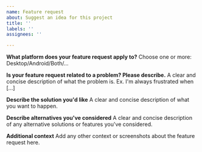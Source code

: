 ```yaml
---
name: Feature request
about: Suggest an idea for this project
title: ''
labels: ''
assignees: ''

---
```


<!-- IF YOU DO NOT USE THE TEMPLATE BELOW, YOUR ISSUE WILL BE CLOSED! THIS APPLIES FOR BUG REPORTS AND FEATURE REQUESTS, NO EXCEPTIONS!

If you only have a question that is not a concrete feature request, ask it on Telegram (https://t.me/chiakitg) or IRC (#chiaki on freenode) instead.

The template below shows what you need to include in a good feature request, and you must use it.
I'm happy to help, but you have to ensure I fully understand what you want and have the information I need. -->

**What platform does your feature request apply to?**
Choose one or more: Desktop/Android/Both/...

**Is your feature request related to a problem? Please describe.**
A clear and concise description of what the problem is. Ex. I'm always frustrated when [...]

**Describe the solution you'd like**
A clear and concise description of what you want to happen.

**Describe alternatives you've considered**
A clear and concise description of any alternative solutions or features you've considered.

**Additional context**
Add any other context or screenshots about the feature request here.

